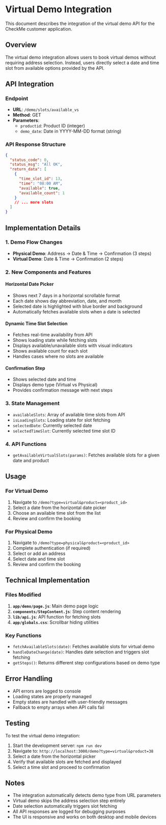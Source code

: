 # Virtual Demo Integration

This document describes the integration of the virtual demo API for the CheckMe customer application.

## Overview

The virtual demo integration allows users to book virtual demos without requiring address selection. Instead, users directly select a date and time slot from available options provided by the API.

## API Integration

### Endpoint
- **URL**: `/demo/slots/available_vs`
- **Method**: GET
- **Parameters**:
  - `productid`: Product ID (integer)
  - `demo_date`: Date in YYYY-MM-DD format (string)

### API Response Structure
```json
{
  "status_code": 0,
  "status_msg": "All OK",
  "return_data": [
    {
      "time_slot_id": 13,
      "time": "08:00 AM",
      "available": true,
      "available_count": 1
    }
    // ... more slots
  ]
}
```

## Implementation Details

### 1. Demo Flow Changes
- **Physical Demo**: Address → Date & Time → Confirmation (3 steps)
- **Virtual Demo**: Date & Time → Confirmation (2 steps)

### 2. New Components and Features

#### Horizontal Date Picker
- Shows next 7 days in a horizontal scrollable format
- Each date shows day abbreviation, date, and month
- Selected date is highlighted with blue border and background
- Automatically fetches available slots when a date is selected

#### Dynamic Time Slot Selection
- Fetches real-time availability from API
- Shows loading state while fetching slots
- Displays available/unavailable slots with visual indicators
- Shows available count for each slot
- Handles cases where no slots are available

#### Confirmation Step
- Shows selected date and time
- Displays demo type (Virtual vs Physical)
- Provides confirmation message with next steps

### 3. State Management
- `availableSlots`: Array of available time slots from API
- `isLoadingSlots`: Loading state for slot fetching
- `selectedDate`: Currently selected date
- `selectedTimeSlot`: Currently selected time slot ID

### 4. API Functions
- `getAvailableVirtualSlots(params)`: Fetches available slots for a given date and product

## Usage

### For Virtual Demo
1. Navigate to `/demo?type=virtual&product=<product_id>`
2. Select a date from the horizontal date picker
3. Choose an available time slot from the list
4. Review and confirm the booking

### For Physical Demo
1. Navigate to `/demo?type=physical&product=<product_id>`
2. Complete authentication (if required)
3. Select or add an address
4. Select date and time slot
5. Review and confirm the booking

## Technical Implementation

### Files Modified
1. **`app/demo/page.js`**: Main demo page logic
2. **`components/StepContent.js`**: Step content rendering
3. **`lib/api.js`**: API function for fetching slots
4. **`app/globals.css`**: Scrollbar hiding utilities

### Key Functions
- `fetchAvailableSlots(date)`: Fetches available slots for virtual demo
- `handleDateChange(date)`: Handles date selection and triggers slot fetching
- `getSteps()`: Returns different step configurations based on demo type

## Error Handling

- API errors are logged to console
- Loading states are properly managed
- Empty states are handled with user-friendly messages
- Fallback to empty arrays when API calls fail

## Testing

To test the virtual demo integration:

1. Start the development server: `npm run dev`
2. Navigate to: `http://localhost:3000/demo?type=virtual&product=38`
3. Select a date from the horizontal picker
4. Verify that available slots are fetched and displayed
5. Select a time slot and proceed to confirmation

## Notes

- The integration automatically detects demo type from URL parameters
- Virtual demo skips the address selection step entirely
- Date selection automatically triggers slot fetching
- All API responses are logged for debugging purposes
- The UI is responsive and works on both desktop and mobile devices
